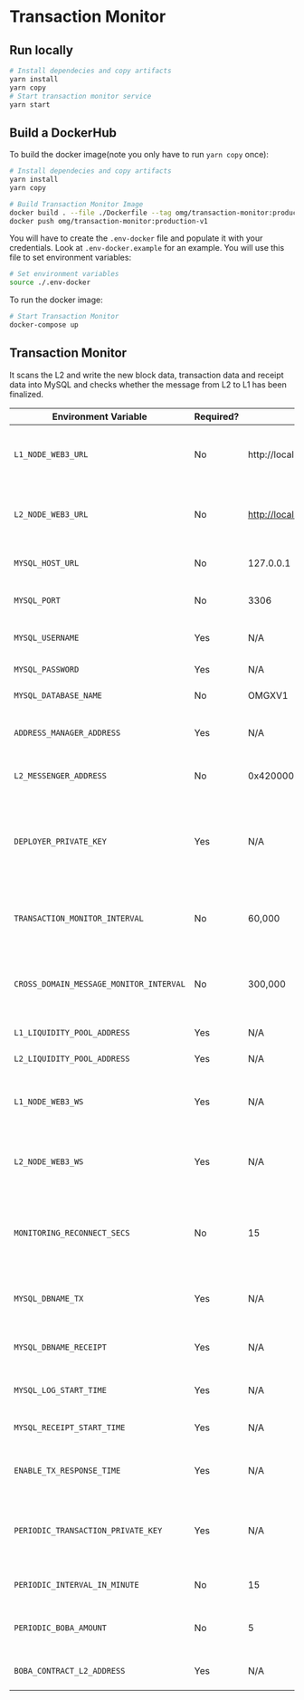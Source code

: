 # Transaction Monitor

## Run locally
```bash
# Install dependecies and copy artifacts
yarn install
yarn copy
# Start transaction monitor service
yarn start

```

## Build a DockerHub

To build the docker image(note you only have to run `yarn copy` once):

```bash
# Install dependecies and copy artifacts
yarn install
yarn copy

# Build Transaction Monitor Image
docker build . --file ./Dockerfile --tag omg/transaction-monitor:production-v1
docker push omg/transaction-monitor:production-v1
```
You will have to create the `.env-docker` file and populate it with your
credentials. Look at `.env-docker.example` for an example.
You will use this file to set environment variables:
```bash
# Set environment variables
source ./.env-docker
```
To run the docker image:
```bash
# Start Transaction Monitor
docker-compose up
```


## Transaction Monitor

It scans the L2 and write the new block data, transaction data and receipt data into MySQL and checks whether the message from L2 to L1 has been finalized.

| Environment Variable                    | Required? | Default Value                                   | Description                                                                      |
|-----------------------------------------|-----------|-------------------------------------------------|----------------------------------------------------------------------------------|
| `L1_NODE_WEB3_URL`                      | No        | http://localhost:8545                           | HTTP endpoint for a Layer 1 (Ethereum) node.                                     |
| `L2_NODE_WEB3_URL`                      | No        | [http://localhost:9545](http://localhost:9545/) | HTTP endpoint for a Layer 2 (Optimism) Verifier node.                            |
| `MYSQL_HOST_URL`                        | No        | 127.0.0.1                                       | HTTP endpoint for MySQL.                                                         |
| `MYSQL_PORT`                            | No        | 3306                                            | Port for the MySQL connection.                                                   |
| `MYSQL_USERNAME`                        | Yes       | N/A                                             | Name of the user to connect with.                                                |
| `MYSQL_PASSWORD`                        | Yes       | N/A                                             | The user's password.                                                             |
| `MYSQL_DATABASE_NAME`                   | No        | OMGXV1                                          | Name for the database.                                                           |
| `ADDRESS_MANAGER_ADDRESS`               | Yes       | N/A                                             | Contract address of the address manager                                          |
| `L2_MESSENGER_ADDRESS`                  | No        | 0x4200000000000000000000000000000000000007      | Contract address of L2 messenger                                                 |
| `DEPLOYER_PRIVATE_KEY`                  | Yes       | N/A                                             | Private key for an account on Layer 1 (Ethereum) to be used to deploy contracts. |
| `TRANSACTION_MONITOR_INTERVAL`          | No        | 60,000                                          | Time (in milliseconds) to wait while scanning for new blocks.                    |
| `CROSS_DOMAIN_MESSAGE_MONITOR_INTERVAL` | No        | 300,000                                         | Time (in milliseconds) to wait while updating message receipts.                  |
| `L1_LIQUIDITY_POOL_ADDRESS`             | Yes       | N/A                                             | L1 liquidity pool address                                                        |
| `L2_LIQUIDITY_POOL_ADDRESS`             | Yes       | N/A                                             | L2 liquidity pool address                                                        |
| `L1_NODE_WEB3_WS`                       | Yes       | N/A                                             | Websocket endpoint for a Layer 1 (Ethereum) node.                                |
| `L2_NODE_WEB3_WS`                       | Yes       | N/A                                             | Websocket endpoint for a Layer 2 (Optimism) node.                                |
| `MONITORING_RECONNECT_SECS`             | No        | 15                                              | Time (in second) to wait for reconnecting after network is disconnected.         |
| `MYSQL_DBNAME_TX`                       | Yes       | N/A                                             | MySQL database name for TX Log.                                                  |
| `MYSQL_DBNAME_RECEIPT`                  | Yes       | N/A                                             | MySQL database name for Receipt Log.                                             |
| `MYSQL_LOG_START_TIME`                  | Yes       | N/A                                             | Starting block number for TX log                                                 |
| `MYSQL_RECEIPT_START_TIME`              | Yes       | N/A                                             | Starting block number for Receipt log                                            |
| `ENABLE_TX_RESPONSE_TIME`               | Yes       | N/A                                             | set to `true` if you want to log tx and receipt                                  |
| `PERIODIC_TRANSACTION_PRIVATE_KEY`      | Yes       | N/A                                             | private key of address that you want to send transaction periodically            |
| `PERIODIC_INTERVAL_IN_MINUTE`           | No        | 15                                              | periodic interval time in minute                                                 |
| `PERIODIC_BOBA_AMOUNT`                  | No        | 5                                               | Boba amount to make transfer periodically                                        |
| `BOBA_CONTRACT_L2_ADDRESS`              | Yes       | N/A                                             | Boba token contract address in L2                                                |
